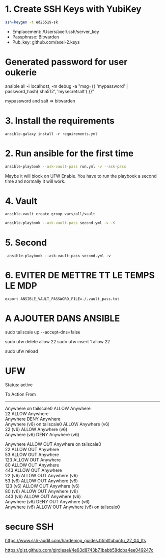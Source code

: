 

# 1. Create SSH Keys with YubiKey


```sh
ssh-keygen -t ed25519-sk
```

- Emplacement: /Users/axel/.ssh/server_key
- Passphrase: Bitwarden
- Pub_key: github.com/axel-2.keys

# Generated password for user oukerie

ansible all -i localhost, -m debug -a "msg={{ 'mypassword' | password_hash('sha512', 'mysecretsalt') }}"

mypassword and salt => bitwarden


# 3. Install the requirements

```
ansible-galaxy install -r requirements.yml
```

# 2. Run ansible for the first time

```sh
ansible-playbook --ask-vault-pass run.yml -v --ask-pass
```

Maybe it will block on UFW Enable. You have to run the playbook a second time and normally it will work.

# 4. Vault


```sh
ansible-vault create group_vars/all/vault

ansible-playbook --ask-vault-pass second.yml -v -K
```

# 5. Second

```
 ansible-playbook --ask-vault-pass second.yml -v  
``` 


# 6. EVITER DE METTRE TT LE TEMPS LE MDP

```
export ANSIBLE_VAULT_PASSWORD_FILE=./.vault_pass.txt
```


# A AJOUTER DANS ANSIBLE
sudo tailscale up --accept-dns=false



sudo ufw delete allow 22
sudo ufw insert 1 allow 22

sudo ufw reload






# UFW 

Status: active

To                         Action      From
--                         ------      ----
Anywhere on tailscale0     ALLOW       Anywhere                  
22                         ALLOW       Anywhere                  
Anywhere                   DENY        Anywhere                  
Anywhere (v6) on tailscale0 ALLOW       Anywhere (v6)             
22 (v6)                    ALLOW       Anywhere (v6)             
Anywhere (v6)              DENY        Anywhere (v6)             

Anywhere                   ALLOW OUT   Anywhere on tailscale0    
22                         ALLOW OUT   Anywhere                  
53                         ALLOW OUT   Anywhere                  
123                        ALLOW OUT   Anywhere                  
80                         ALLOW OUT   Anywhere                  
443                        ALLOW OUT   Anywhere                  
22 (v6)                    ALLOW OUT   Anywhere (v6)             
53 (v6)                    ALLOW OUT   Anywhere (v6)             
123 (v6)                   ALLOW OUT   Anywhere (v6)             
80 (v6)                    ALLOW OUT   Anywhere (v6)             
443 (v6)                   ALLOW OUT   Anywhere (v6)             
Anywhere (v6)              DENY OUT    Anywhere (v6)             
Anywhere (v6)              ALLOW OUT   Anywhere (v6) on tailscale0


# secure SSH
https://www.ssh-audit.com/hardening_guides.html#ubuntu_22_04_lts



https://gist.github.com/gjrdiesel/4e93d8743b71babb58dcba4ee049247c
